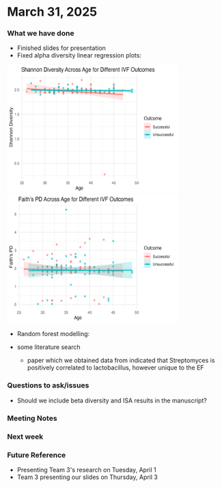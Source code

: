 # March 31, 2025

### What we have done

- Finished slides for presentation
- Fixed alpha diversity linear regression plots:

<img src="../R_project/aim1/Shannon_linear_reg.png" height="300" width="400"> 

<img src="../R_project/aim1/Faith_PD_linear_reg.png" height="300" width="400"> 
  
- Random forest modelling:

- some literature search
  - paper which we obtained data from indicated that Streptomyces is positively correlated to lactobacillus, however unique to the EF


### Questions to ask/issues
- Should we include beta diversity and ISA results in the manuscript?

### Meeting Notes


### Next week

### Future Reference
- Presenting Team 3's research on Tuesday, April 1
- Team 3 presenting our slides on Thursday, April 3

